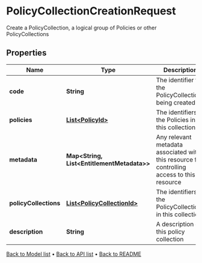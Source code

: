

# PolicyCollectionCreationRequest

Create a PolicyCollection, a logical group of Policies or other PolicyCollections

## Properties

| Name | Type | Description | Notes |
|------------ | ------------- | ------------- | -------------|
|**code** | **String** | The identifier for the PolicyCollection being created |  |
|**policies** | [**List&lt;PolicyId&gt;**](PolicyId.md) | The identifiers of the Policies in this collection |  [optional] |
|**metadata** | **Map&lt;String, List&lt;EntitlementMetadata&gt;&gt;** | Any relevant metadata associated with this resource for controlling access to this resource |  [optional] |
|**policyCollections** | [**List&lt;PolicyCollectionId&gt;**](PolicyCollectionId.md) | The identifiers of the PolicyCollections in this collection |  [optional] |
|**description** | **String** | A description of this policy collection |  [optional] |



[Back to Model list](../README.md#documentation-for-models) &#8226; [Back to API list](../README.md#documentation-for-api-endpoints) &#8226; [Back to README](../README.md)


